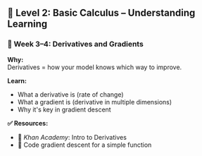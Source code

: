 ## 📗 Level 2: Basic Calculus – Understanding Learning

### 🔹 Week 3–4: Derivatives and Gradients

**Why:**  
Derivatives = how your model knows which way to improve.

**Learn:**
- What a derivative is (rate of change)
- What a gradient is (derivative in multiple dimensions)
- Why it's key in gradient descent

**✅ Resources:**
- 🎥 *Khan Academy*: Intro to Derivatives
- 📄 Code gradient descent for a simple function
